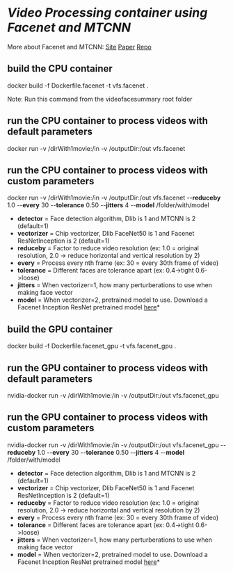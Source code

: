 # *Video Processing container using Facenet and MTCNN*
More about Facenet and MTCNN: [Site](https://kpzhang93.github.io/MTCNN_face_detection_alignment/index.html)
[Paper](https://kpzhang93.github.io/MTCNN_face_detection_alignment/paper/spl.pdf)
[Repo](https://github.com/davidsandberg/facenet)

## build the CPU container
docker build -f Dockerfile.facenet -t vfs.facenet .

Note: Run this command from the videofacesummary root folder

## run the CPU container to process videos with default parameters
docker run -v /dirWith1movie:/in -v /outputDir:/out vfs.facenet

## run the CPU container to process videos with custom parameters
docker run -v /dirWith1movie:/in -v /outputDir:/out vfs.facenet --**reduceby** 1.0 
        --**every** 30 --**tolerance** 0.50 --**jitters** 4  --**model** /folder/with/model 

  * **detector** = Face detection algorithm, Dlib is 1 and MTCNN is 2 (default=1)   
  * **vectorizer** = Chip vectorizer, Dlib FaceNet50 is 1 and Facenet ResNetInception is 2 (default=1)
  * **reduceby** = Factor to reduce video resolution (ex: 1.0 = original resolution, 2.0 -> reduce horizontal and vertical resolution by 2)
  * **every** = Process every nth frame (ex: 30 = every 30th frame of video)
  * **tolerance** = Different faces are tolerance apart (ex: 0.4->tight 0.6->loose)
  * **jitters** = When vectorizer=1, how many perturberations to use when making face vector 
  * **model** = When vectorizer=2, pretrained model to use. Download a Facenet Inception ResNet pretrained model [here](https://github.com/davidsandberg/facenet)*
 
## build the GPU container
docker build -f Dockerfile.facenet_gpu -t vfs.facenet_gpu .

## run the GPU container to process videos with default parameters
nvidia-docker run -v /dirWith1movie:/in -v /outputDir:/out vfs.facenet_gpu

## run the GPU container to process videos with custom parameters
nvidia-docker run -v /dirWith1movie:/in -v /outputDir:/out vfs.facenet_gpu --**reduceby** 1.0 
        --**every** 30 --**tolerance** 0.50 --**jitters** 4  --**model** /folder/with/model 

  * **detector** = Face detection algorithm, Dlib is 1 and MTCNN is 2 (default=1)   
  * **vectorizer** = Chip vectorizer, Dlib FaceNet50 is 1 and Facenet ResNetInception is 2 (default=1)
  * **reduceby** = Factor to reduce video resolution (ex: 1.0 = original resolution, 2.0 -> reduce horizontal and vertical resolution by 2)
  * **every** = Process every nth frame (ex: 30 = every 30th frame of video)
  * **tolerance** = Different faces are tolerance apart (ex: 0.4->tight 0.6->loose)
  * **jitters** = When vectorizer=1, how many perturberations to use when making face vector 
  * **model** = When vectorizer=2, pretrained model to use. Download a Facenet Inception ResNet pretrained model [here](https://github.com/davidsandberg/facenet)*
